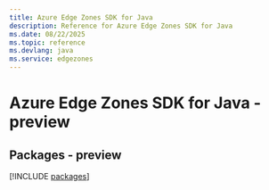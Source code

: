 ```yaml
---
title: Azure Edge Zones SDK for Java
description: Reference for Azure Edge Zones SDK for Java
ms.date: 08/22/2025
ms.topic: reference
ms.devlang: java
ms.service: edgezones
---
```

# Azure Edge Zones SDK for Java - preview
## Packages - preview
[!INCLUDE [packages](edge-zones-index.md)]